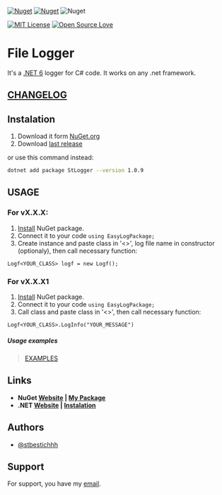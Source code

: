 [![Nuget](https://img.shields.io/badge/Nuget-v1.0.9-blue)](https://www.nuget.org/packages/StLogger/1.0.9#readme-body-tab)
[![Nuget](https://img.shields.io/badge/Nuget-v1.0.91-purple)](https://www.nuget.org/packages/StLogger/1.0.91#readme-body-tab)
![Nuget](https://img.shields.io/nuget/dt/StLogger)

[![MIT License](https://img.shields.io/badge/License-MIT-green.svg)](LICENSE)
[![Open Source Love](https://badges.frapsoft.com/os/v1/open-source.svg?v=103)](https://github.com/ellerbrock/open-source-badges/)

# File Logger

It's a [.NET 6](https://dotnet.microsoft.com/en-us/apps/maui) logger for C# code. It works on any .net framework.

## [CHANGELOG](CHANGELOG.md)

## Instalation

1. Download it form [NuGet.org](https://www.nuget.org/packages/StLogger/)
2. Download [last release](https://github.com/stbestichhh/dotNET-LoggerService/releases/tag/v1.0.9)

or use this command instead:

```bash
dotnet add package StLogger --version 1.0.9
```
    
## USAGE

### For vX.X.X:

1. [Install](#Instalation) NuGet package.
2. Connect it to your code 
`using EasyLogPackage;`
3. Create instance and paste class in '<>', log file name in constructor (optionaly), then call necessary function:

`Logf<YOUR_CLASS> logf = new Logf();`

### For vX.X.X1

1. [Install](#Instalation) NuGet package.
2. Connect it to your code 
`using EasyLogPackage;`
3. Call class and paste class in '<>', then call necessary function:

`Logf<YOUR_CLASS>.LogInfo("YOUR_MESSAGE")`

##### Usage examples
> [EXAMPLES](EXAMPLES.md)

## Links
* **NuGet [Website](https://www.nuget.org) | [My Package](https://www.nuget.org/packages/StLogger.Test/)**
* **.NET [Website](https://dotnet.microsoft.com/en-us/) | [Instalation](https://dotnet.microsoft.com/en-us/download)**

## Authors

- [@stbestichhh](https://www.github.com/stbestichhh)


## Support

For support, you have my [email](mailto:stbestich@gmail.com).
